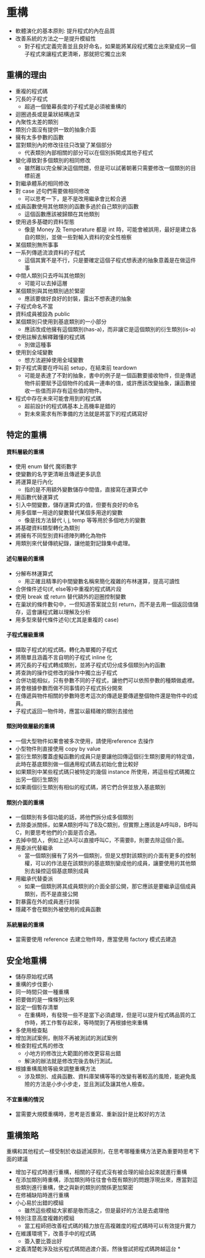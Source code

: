 # 重構
* 軟體演化的基本原則: 提升程式的內在品質
* 改善系統的方法之一是提升模組性
	* 對子程式定義完善並且良好命名，如果能將某段程式獨立出來變成另一個子程式來讓程式更清晰，那就把它獨立出來
## 重構的理由
* 重複的程式碼
* 冗長的子程式
	* 超過一個螢幕長度的子程式是必須被重構的
* 迴圈過長或是巢狀結構過深
* 內聚性太差的類別
* 類別介面沒有提供一致的抽象介面
* 擁有太多參數的函數
* 當對類別內的修改往往只改變了某個部分
	* 代表類別內部相關的部分可以在個別拆開成其他子程式
* 變化導致對多個類別的相同修改
	* 雖然難以完全解決這個問題，但是可以試著朝著只需要修改一個類別的目標前進
* 對繼承體系的相同修改
* 對 case 述句們需要做相同修改
	* 可以思考一下，是不是改用繼承會比較合適
* 成員函數使用其他類別的函數多過於自己類別的函數
	* 這個函數應該被歸類在其他類別
* 使用過多基礎的資料型態
	* 像是 Money 及 Temperature 都是 int 時，可能會被誤用，最好是建立各自的類別，並做一些對輸入資料的安全性檢察
* 某個類別無所事事
* 一系列傳遞流浪資料的子程式
	* 這個其實不是不行，只是要確定這個子程式想表達的抽象意義是在做這件事
* 中間人類別只去呼叫其他類別
	* 可能可以去掉這層
* 某個類別與其他類別過於緊密
	* 應該要做好良好的封裝，露出不想表達的抽象
* 子程式命名不當
* 資料成員被設為 public
* 某個類別只使用到基底類別的一小部分
	* 應該改成他擁有這個類別(has-a)，而非讓它是這個類別的衍生類別(is-a)
* 使用註解去解釋難懂的程式碼
	* 別做這種事
* 使用到全域變數
	* 想方法避掉使用全域變數
* 對子程式需要在呼叫前 setup，在結束前 teardown
	* 可能是表達了不對的抽象，書中的例子是一個函數要接收物件，但是傳遞物件前要賦予這個物件的成員一連串的值，或許應該改變抽象，讓函數接收一些值而非存有這些值的物件。
* 程式中存在未來可能會用到的程式碼
	* 超前設計的程式碼基本上高機率是錯的
	* 對未來需求有所準備的方法就是將當下的程式碼寫好
## 特定的重構
#### 資料層級的重構
* 使用 enum 替代 魔術數字
* 使變數的名字更清晰且傳遞更多訊息
* 將運算是行內化
	* 指的是不用額外變數儲存中間值，直接寫在運算式中
* 用函數代替運算式
* 引入中間變數，儲存運算式的值，但要有良好的命名
* 用多個單一用途的變數替代某個多用途的變數
	* 像是找方法替代 i, j, temp 等等用於多個地方的變數
* 將基礎資料類型轉化為類別
* 將擁有不同型別資料德陣列轉化為物件
* 用類別來代替傳統紀錄，讓他能對記錄集中處理。
#### 述句層級的重構
* 分解布林運算式
	* 用正確且精準的中間變數名稱來簡化複雜的布林運算，提高可讀性
* 合併條件述句(if, else等)中重複的程式碼片段
* 使用 break 或 return 替代額外的迴圈控制變數
* 在巢狀的條件數句中，一但知道答案就立刻 return，而不是去用一個返回值儲存，這會讓程式難以理解及分析
* 用多型來替代條件述句(尤其是重複的 case)
#### 子程式層級重構
* 擷取子程式的程式碼，轉化為單獨的子程式
* 將簡單且涵義不言自明的子程式 inline 化
* 將冗長的子程式轉成類別，並將子程式切分成多個類別內的函數
* 將查詢的操作從修改的操作中獨立出子程式
* 合併功能相似，只有參數不同的子程式，讓他們可以依照參數的種類做處裡。
* 將會根據參數而做不同事情的子程式拆分開來
* 在傳遞與物件相關的參數時思考這次的傳遞是要傳遞整個物件還是物件中的成員。
* 子程式返回一物件時，應當以最精確的類別去接他
#### 類別時做層級的重構
* 一個大型物件如果會被多次使用，請使用reference 去操作
* 小型物件則直接使用 copy by value
* 當衍生類別覆蓋虛擬函數的成員只是要讓他回傳這個衍生類別要用的特定值，此時在基底類別做一個通用程式碼去初始化會比較好
* 如果類別中某些程式碼只被特定的幾個 instance 所使用，將這些程式碼獨立出另一個衍生類別
* 如果兩個衍生類別有相似的程式碼，將它們合併並放入基底類別
#### 類別介面的重構
* 一個類別有多個功能的話，將他們拆分成多個類別
* 去除委派關係，如果A類別呼叫了B及C類別，但實際上應該是A呼叫B，B呼叫C，則要思考他們的介面是否合適。
* 去掉中間人，例如上述A可以直接呼叫C，不需要B，則要去除這個介面。
* 用委派代替繼承
	* 當一個類別擁有了另外一個類別，但是又想對該類別的介面有更多的控制權，可以的作法是在該類別的基底類別變成他的成員，讓要使用的其他類別去操控這個基底類別成員
* 用繼承代替委派
	* 如果一個類別將其成員類別的介面全部公開，那它應該是要繼承這個成員類別，而不是直接公開
* 對暴露在外的成員進行封裝
* 隱藏不會在類別外被使用的成員函數
#### 系統層級的重構
* 當需要使用 reference 去建立物件時，應當使用 factory 模式去建造
## 安全地重構
* 儲存原始程式碼
* 重構的步伐要小
* 同一時間只做一種重構
* 把要做的是一條條列出來
* 設定一個暫存清單
	* 在重構時，有發現一些不是當下必須處理，但是可以提升程式碼品質的工作時，將工作暫存起來，等時間到了再根據他來重構
* 多使用檢查點
* 增加測試案例，刪除不再被測試的測試案例
* 檢查對程式馬的修改
	* 小地方的修改比大範圍的修改更容易出錯
	* 解決的辦法就是修改完後去執行測試。
* 根據重構風險等級來調整重構方法
	* 涉及類別、成員函數、資料庫架構等等的改變有著較高的風險，能避免風險的方法是小步小步走，並且測試及讓其他人檢查。
#### 不宜重構的情況
* 當需要大規模重構時，思考是否重寫、重新設計是比較好的方法
## 重構策略
重構和其他程式一樣受制於收益遞減原則，在思考哪種重構方法更為重要時思考下面的建議
* 增加子程式時進行重構，相關的子程式沒有被合理的組合起來就進行重構
* 在添加類別時重構，添加類別時往往會令既有類別的問題浮現出來，應當對這些類別進行重構，使之與新的類別的關係更加緊密
* 在修補缺陷時進行重構
* 小心易於出錯的模組
	* 雖然這些模組大家都是敬而遠之，但是最好的方法是去處理他
* 特別注意高度複雜的模組
	* 當工程師把改善程式碼的精力放在高複雜度的程式碼時可以有效提升實力
* 在維護環境下，改善手中的程式碼
	* 簽入要比簽出好
* 定義清楚乾淨及拙劣程式碼間過渡介面，然後嘗試把程式碼跨越這台
	* 
<!--stackedit_data:
eyJoaXN0b3J5IjpbMjY3MDE3NTQ3LDk3NzI1ODY0MiwtMzA3ND
gyNTUsLTM0NjE5MDA4LDEwNzYwMzQ0ODgsLTkxODUyMTI5Nywt
ODg5Mjg1NDg3LC0xNjI3NDY3Mzc4LC0xMDE2NjY0NDAyLC0xMj
IyMTgwNDk4LDEyMDQ1Nzc1ODEsLTE0MjgxMTMyNSwxOTIwNDI2
NTVdfQ==
-->